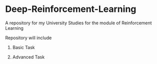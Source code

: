 # Deep-Reinforcement-Learning
A repository for my University Studies for the module of Reinforcement Learning


Repository will include

1) Basic Task

2) Advanced Task

